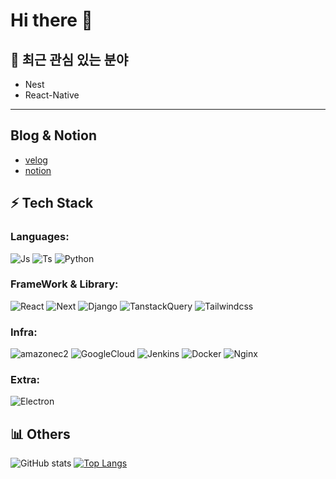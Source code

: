 # Hi there 👋


## 🌱 최근 관심 있는 분야
- Nest
- React-Native
---      
## Blog & Notion
- [velog](https://velog.io/@redstone)
- [notion](https://working-rook-e68.notion.site/10aaac52d50980f0a065ecd2f6affa1f?pvs=4)
## ⚡ Tech Stack

### Languages:

![Js](https://img.shields.io/badge/Js-yellow?style=flat-square&logo=Javascript&logoColor=white)
![Ts](https://img.shields.io/badge/Ts-3178C6?style=flat-square&logo=TypeScript&logoColor=white)
![Python](https://img.shields.io/badge/Python-3776AB?style=flat-square&logo=python&logoColor=white)

### FrameWork & Library:
       
![React](https://img.shields.io/badge/React-61DAFB?style=flat-square&logo=React&logoColor=white)
![Next](https://img.shields.io/badge/Next.js-000000?style=flat-square&logo=next.js&logoColor=white)
![Django](https://img.shields.io/badge/Django-092E20?style=flat-square&logo=django&logoColor=white)
![TanstackQuery](https://img.shields.io/badge/TanstackQuery-FF4154?style=flat-square&logo=reactquery&logoColor=white)
![Tailwindcss](https://img.shields.io/badge/Tailwindcss-06B6D4?style=flat-square&logo=tailwindcss&logoColor=white)

### Infra:
  
![amazonec2](https://img.shields.io/badge/Ec2-FF9900?style=flat-square&logo=amazonec2&logoColor=white)
![GoogleCloud](https://img.shields.io/badge/GoogleCloud-4285F4?style=flat-square&logo=googlecloud&logoColor=white)
![Jenkins](https://img.shields.io/badge/Jenkins-D24939?style=flat-square&logo=jenkins&logoColor=white)
![Docker](https://img.shields.io/badge/Docker-2496ED?style=flat-square&logo=docker&logoColor=white)
![Nginx](https://img.shields.io/badge/Nginx-009639?style=flat-square&logo=nginx&logoColor=white)

      
### Extra:
  
![Electron](https://img.shields.io/badge/Electron-47848F?style=flat-square&logo=Electron&logoColor=white)


## 📊 Others  
![GitHub stats](https://github-readme-stats.vercel.app/api?username=k-redstone&show_icons=true&theme=radical)
[![Top Langs](https://github-readme-stats.vercel.app/api/top-langs/?username=k-redstone&langs_count=6&layout=compact&theme=dark)](https://github.com/k-redstone/k-redstone)
